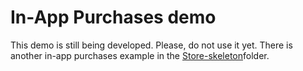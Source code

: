 In-App Purchases demo
=====================

This demo is still being developed. Please, do not use it yet. There is another in-app purchases example in the [Store-skeleton](https://github.com/ludei/cocoonjs-demos/Store-skeleton)folder. 
